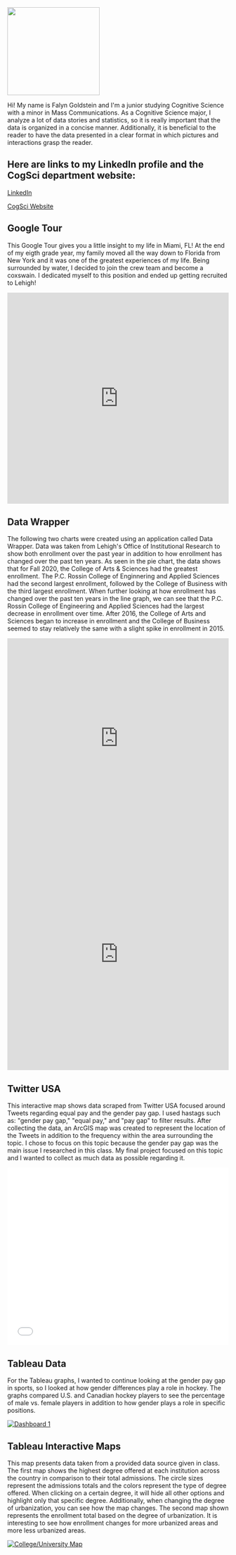 
<img src="https://user-images.githubusercontent.com/78562875/118189218-81325280-b40f-11eb-8f57-59af6634bc60.jpeg" width="210" height="200">

Hi! My name is Falyn Goldstein and I'm a junior studying Cognitive Science with a minor in Mass Communications. As a                                                 Cognitive Science major, I analyze a lot of data stories and statistics, so it is really important that the data is                                                 organized in a concise manner. Additionally, it is beneficial to the reader to have the data presented in a clear                                                   format in which pictures and interactions grasp the reader.


## Here are links to my LinkedIn profile and the CogSci department website:

[LinkedIn](https://www.linkedin.com/in/falyn-goldstein)

[CogSci Website](https://cogsci.cas.lehigh.edu/)

## Google Tour

This Google Tour gives you a little insight to my life in Miami, FL! At the end of my eigth grade year, my family moved all the way down to Florida from New York and it was one of the greatest experiences of my life. Being surrounded by water, I decided to join the crew team and become a coxswain. I dedicated myself to this position and ended up getting recruited to Lehigh!

<iframe width="100%" height="480px" src="https://poly.google.com/view/eyjGyUxHF9X/embed?chrome=min" frameborder="0" style="border:none;" allowvr="yes" allow="vr; xr; accelerometer; magnetometer; gyroscope; autoplay;" allowfullscreen mozallowfullscreen="true" webkitallowfullscreen="true" onmousewheel="" ></iframe>

## Data Wrapper

The following two charts were created using an application called Data Wrapper. Data was taken from Lehigh's Office of Institutional Research to show both enrollment over the past year in addition to how enrollment has changed over the past ten years. As seen in the pie chart, the data shows that for Fall 2020, the College of Arts & Sciences had the greatest enrollment. The P.C. Rossin College of Enginnering and Applied Sciences had the second largest enrollment, followed by the College of Business with the third largest enrollment. When further looking at how enrollment has changed over the past ten years in the line graph, we can see that the P.C. Rossin College of Engineering and Applied Sciences had the largest decrease in enrollment over time. After 2016, the College of Arts and Sciences began to increase in enrollment and the College of Business seemed to stay relatively the same with a slight spike in enrollment in 2015.

<iframe title="Lehigh Undergraduate Enrollment Fall 2020" aria-label="chart" id="datawrapper-chart-Uap86" src="https://datawrapper.dwcdn.net/Uap86/1/" scrolling="no" frameborder="0" style="width: 0; min-width: 100% !important; border: none;" height="454"></iframe><script type="text/javascript">!function(){"use strict";window.addEventListener("message",(function(a){if(void 0!==a.data["datawrapper-height"])for(var e in a.data["datawrapper-height"]){var t=document.getElementById("datawrapper-chart-"+e)||document.querySelector("iframe[src*='"+e+"']");t&&(t.style.height=a.data["datawrapper-height"][e]+"px")}}))}();
</script>

<iframe title="Population of Each Undergraduate College Over the Past 10 Years" aria-label="Interactive line chart" id="datawrapper-chart-CD3jp" src="https://datawrapper.dwcdn.net/CD3jp/1/" scrolling="no" frameborder="0" style="width: 0; min-width: 100% !important; border: none;" height="528"></iframe><script type="text/javascript">!function(){"use strict";window.addEventListener("message",(function(a){if(void 0!==a.data["datawrapper-height"])for(var e in a.data["datawrapper-height"]){var t=document.getElementById("datawrapper-chart-"+e)||document.querySelector("iframe[src*='"+e+"']");t&&(t.style.height=a.data["datawrapper-height"][e]+"px")}}))}();
</script>

## Twitter USA

This interactive map shows data scraped from Twitter USA focused around Tweets regarding equal pay and the gender pay gap. I used hastags such as: "gender pay gap," "equal pay," and "pay gap" to filter results. After collecting the data, an ArcGIS map was created to represent the location of the Tweets in addition to the frequency within the area surrounding the topic. I chose to focus on this topic because the gender pay gap was the main issue I researched in this class. My final project focused on this topic and I wanted to collect as much data as possible regarding it.

<style>.embed-container {position: relative; padding-bottom: 80%; height: 0; max-width: 100%;} .embed-container iframe, .embed-container object, .embed-container iframe{position: absolute; top: 0; left: 0; width: 100%; height: 100%;} small{position: absolute; z-index: 40; bottom: 0; margin-bottom: -15px;}</style><div class="embed-container"><iframe width="500" height="400" frameborder="0" scrolling="no" marginheight="0" marginwidth="0" title="twitter_usa_equalpay" src="//www.arcgis.com/apps/Embed/index.html?webmap=df56c1ad6c274441846bcfa3e38225b4&extent=-178.749,-24.578,8.6338,63.3665&zoom=true&previewImage=false&scale=true&disable_scroll=true&theme=light"></iframe></div>

## Tableau Data

For the Tableau graphs, I wanted to continue looking at the gender pay gap in sports, so I looked at how gender differences play a role in hockey. The graphs compared U.S. and Canadian hockey players to see the percentage of male vs. female players in addition to how gender plays a role in specific positions.

<div class='tableauPlaceholder' id='viz1618254387163' style='position: relative'><noscript><a href='#'><img alt='Dashboard 1 ' src='https:&#47;&#47;public.tableau.com&#47;static&#47;images&#47;Ho&#47;HockeyDatabyGenderandCountry&#47;Dashboard1&#47;1_rss.png' style='border: none' /></a></noscript><object class='tableauViz' style='display:none;'><param name='host_url' value='https%3A%2F%2Fpublic.tableau.com%2F' /> <param name='embed_code_version' value='3' /> <param name='site_root' value='' /><param name='name' value='HockeyDatabyGenderandCountry&#47;Dashboard1' /><param name='tabs' value='no' /><param name='toolbar' value='yes' /><param name='static_image' value='https:&#47;&#47;public.tableau.com&#47;static&#47;images&#47;Ho&#47;HockeyDatabyGenderandCountry&#47;Dashboard1&#47;1.png' /> <param name='animate_transition' value='yes' /><param name='display_static_image' value='yes' /><param name='display_spinner' value='yes' /><param name='display_overlay' value='yes' /><param name='display_count' value='yes' /><param name='language' value='en' /></object></div> <script type='text/javascript'>       var divElement = document.getElementById('viz1618254387163'); var vizElement = divElement.getElementsByTagName('object')[0];       if ( divElement.offsetWidth > 800 ) { vizElement.style.width='100%';vizElement.style.height=(divElement.offsetWidth*0.75)+'px';} else if ( divElement.offsetWidth > 500 ) { vizElement.style.width='100%';vizElement.style.height=(divElement.offsetWidth*0.75)+'px';} else { vizElement.style.width='100%';vizElement.style.height='827px';}                     var scriptElement = document.createElement('script'); scriptElement.src = 'https://public.tableau.com/javascripts/api/viz_v1.js';                    vizElement.parentNode.insertBefore(scriptElement, vizElement); </script>

## **Tableau Interactive Maps**

This map presents data taken from a provided data source given in class. The first map shows the highest degree offered at each institution across the country in comparison to their total admissions. The circle sizes represent the admissions totals and the colors represent the type of degree offered. When clicking on a certain degree, it will hide all other options and highlight only that specific degree. Additionally, when changing the degree of urbanization, you can see how the map changes. The second map shown represents the enrollment total based on the degree of urbanization. It is interesting to see how enrollment changes for more urbanized areas and more less urbanized areas.

<div class='tableauPlaceholder' id='viz1618783176661' style='position: relative'><noscript><a href='#'><img alt='College&#47;University Map ' src='https:&#47;&#47;public.tableau.com&#47;static&#47;images&#47;Co&#47;CollegeUniversityMap&#47;Urbanization&#47;1_rss.png' style='border: none' /></a></noscript><object class='tableauViz'  style='display:none;'><param name='host_url' value='https%3A%2F%2Fpublic.tableau.com%2F' /> <param name='embed_code_version' value='3' /> <param name='site_root' value='' /><param name='name' value='CollegeUniversityMap&#47;Urbanization' /><param name='tabs' value='no' /><param name='toolbar' value='yes' /><param name='static_image' value='https:&#47;&#47;public.tableau.com&#47;static&#47;images&#47;Co&#47;CollegeUniversityMap&#47;Urbanization&#47;1.png' /> <param name='animate_transition' value='yes' /><param name='display_static_image' value='yes' /><param name='display_spinner' value='yes' /><param name='display_overlay' value='yes' /><param name='display_count' value='yes' /><param name='language' value='en' /><param name='filter' value='publish=yes' /></object></div> <script type='text/javascript'> var divElement = document.getElementById('viz1618783176661'); var vizElement = divElement.getElementsByTagName('object')[0]; vizElement.style.width='100%';vizElement.style.height=(divElement.offsetWidth*0.75)+'px'; var scriptElement = document.createElement('script'); scriptElement.src = 'https://public.tableau.com/javascripts/api/viz_v1.js';                    vizElement.parentNode.insertBefore(scriptElement, vizElement); </script>
